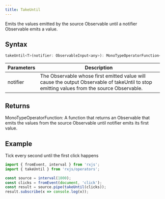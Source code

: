 ```yaml
---
title: TakeUntil
---
```


Emits the values emitted by the source Observable until a notifier Observable emits a value.


## Syntax 
```javascript
takeUntil<T>(notifier: ObservableInput<any>): MonoTypeOperatorFunction<T>
```
| Parameters | Description |
| ---------- | ----------- |
| notifier | The Observable whose first emitted value will cause the output Observable of takeUntil to stop emitting values from the source Observable. |


## Returns

MonoTypeOperatorFunction<T>: A function that returns an Observable that emits the values from the source Observable until notifier emits its first value.


## Example

Tick every second until the first click happens
```javascript
import { fromEvent, interval } from 'rxjs';
import { takeUntil } from 'rxjs/operators';

const source = interval(1000);
const clicks = fromEvent(document, 'click');
const result = source.pipe(takeUntil(clicks));
result.subscribe(x => console.log(x));
```